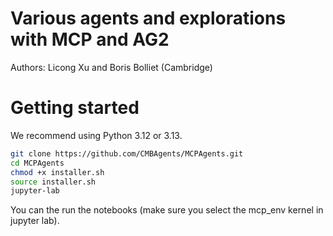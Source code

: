 # Various agents and explorations with MCP and AG2

Authors: Licong Xu and Boris Bolliet (Cambridge)

# Getting started

We recommend using Python 3.12 or 3.13.

```bash
git clone https://github.com/CMBAgents/MCPAgents.git
cd MCPAgents
chmod +x installer.sh
source installer.sh
jupyter-lab
```

You can the run the notebooks (make sure you select the mcp_env kernel in jupyter lab).
